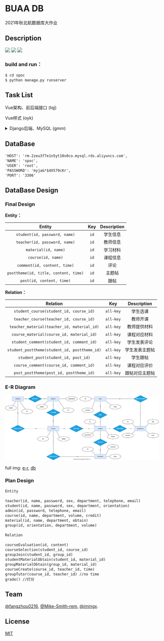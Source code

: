 #  BUAA DB

2021年秋北航数据库大作业


## Description 
 [![](https://img.shields.io/badge/frontend-Vue.js-9cf)](https://vuejs.org/)   [![](https://img.shields.io/badge/backend-Django-96d6d1)](https://www.djangoproject.com/)  [![](https://img.shields.io/badge/UI%20Toolkit-Element-3F93B3)](https://element.eleme.io/)

### build and run：

```shell
$ cd spoc
$ python manage.py runserver
```

## Task List

Vue架构、前后端接口 (tqj)

Vue样式 (oyk)

<details>
<summary>Django后端、MySQL (gmm)</summary>

<br/>

- [x]  公用数据库
- [x]  转移models至pymysql

</br>
</details>

## DataBase

```
'HOST': 'rm-2zeu3f7e1n5yt10v0co.mysql.rds.aliyuncs.com',
'NAME': 'spoc',
'USER': 'root',
'PASSWORD': 'myja&*$4X579cKr',
'PORT': '3306'
```

## DataBase Design

### Final Design

**Entity：**

|                Entity                 | Key  | Description |
| :-----------------------------------: | :--: | :---------: |
|     `student(id, password, name)`     | `id` |  学生信息   |
|     `teacher(id, password, name)`     | `id` |  教师信息   |
|         `material(id, name)`          | `id` |  学习材料   |
|          `course(id, name)`           | `id` |  课程信息   |
|     `comment(id, content, time)`      | `id` |    评论     |
| `posttheme(id, title, content, time)` | `id` |   主题帖    |
|       `post(id, content, time)`       | `id` |    跟帖     |

**Relation：**

|                   Relation                    |    Key    |  Description   |
| :-------------------------------------------: | :-------: | :------------: |
|    `student_course(student_id, course_id)`    | `all-key` |    学生选课    |
|    `teacher_course(teacher_id, course_id)`    | `all-key` |    教师开课    |
|  `teacher_material(teacher_id, material_id)`  | `all-key` |  教师提供材料  |
|   `course_material(course_id, material_id)`   | `all-key` |  课程对应材料  |
|   `student_comment(student_id, comment_id)`   | `all-key` |  学生发表评论  |
| `student_posttheme(student_id, posttheme_id)` | `all-key` | 学生发表主题帖 |
|      `student_post(student_id, post_id)`      | `all-key` |    学生跟帖    |
|    `course_comment(course_id, comment_id)`    | `all-key` |  课程对应评价  |
|    `post_posttheme(post_id, posttheme_id)`    | `all-key` | 跟帖对应主题帖 |

### E-R Diagram

![2](./img/1123_er.svg)


full img: [e-r](./img/1123_er_full.svg), [db](./img/1123_db.png)

### Plan Design

```
Entity

teacher(id, name, password, sex, department, telephone, email)
student(id, name, password, sex, department, orientation)
admin(id, password, telephone, email)
course(id, name, department, volume, credit)
material(id, name, department, obtain)
group(id, orientation, department, volume)

Relation 

courseEvaluation(id, content)
courseSelection(student_id, course_id)
groupJoin(student_id, group_id)
studentMaterialObtain(student_id, material_id)
groupMaterialObtain(group_id, material_id)
courseCreate(course_id, teacher_id, time)
groupTutor(course_id, teacher_id) //no time
grade() //打分
```

## Team

[@fangzhou0216][tqj], [@Mike-Smith-rem][oyk], [@imingx][gmm].

## License

[MIT](./LICENSE)


[tqj]: https://github.com/fangzhou0216
[oyk]: https://github.com/Mike-Smith-rem
[gmm]: https://github.com/imingx